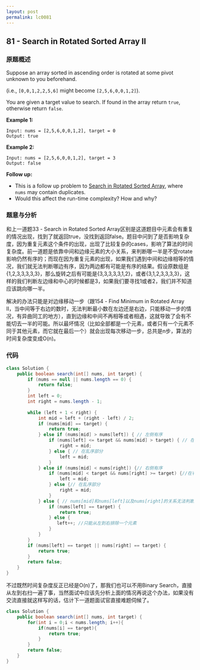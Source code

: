 ```yaml
---
layout: post
permalink: lc0081
---
```


## 81 - Search in Rotated Sorted Array II

### 原题概述

Suppose an array sorted in ascending order is rotated at some pivot unknown to you beforehand.

\(i.e., `[0,0,1,2,2,5,6]` might become `[2,5,6,0,0,1,2]`\).

You are given a target value to search. If found in the array return `true`, otherwise return `false`.

**Example 1:**

```text
Input: nums = [2,5,6,0,0,1,2], target = 0
Output: true
```

**Example 2:**

```text
Input: nums = [2,5,6,0,0,1,2], target = 3
Output: false
```

**Follow up:**

* This is a follow up problem to [Search in Rotated Sorted Array](https://leetcode.com/problems/search-in-rotated-sorted-array/description/), where `nums` may contain duplicates.
* Would this affect the run-time complexity? How and why?

### 题意与分析

和上一道题33 - Search in Rotated Sorted Array区别是这道题目中元素会有重复的情况出现，找到了就返回true，没找到返回false。题目中问到了是否影响复杂度，因为重复元素这个条件的出现，出现了比较复杂的cases，影响了算法的时间复杂度。前一道题是依靠中间和边缘元素的大小关系，来判断哪一半是不受rotate影响仍然有序的；而现在因为重复元素的出现，如果我们遇到中间和边缘相等的情况，我们就无法判断哪边有序，因为两边都有可能是有序的结果。假设原数组是{1,2,3,3,3,3,3}，那么旋转之后有可能是{3,3,3,3,3,1,2}，或者{3,1,2,3,3,3,3}，这样的我们判断左边缘和中心的时候都是3，如果我们要寻找1或者2，我们并不知道应该跳向哪一半。

解决的办法只能是对边缘移动一步（跟154 - Find Minimum in Rotated Array II，当中间等于右边的数时，无法判断最小数在左边还是右边，只能移动一步的情况，有异曲同工的地方），直到边缘和中间不再相等或者相遇，这就导致了会有不能切去一半的可能。所以最坏情况（比如全部都是一个元素，或者只有一个元素不同于其他元素，而它就在最后一个）就会出现每次移动一步，总共是n步，算法的时间复杂度变成O\(n\)。

### 代码

```java
class Solution {
    public boolean search(int[] nums, int target) {
        if (nums == null || nums.length == 0) {
            return false;
        }
        int left = 0;
        int right = nums.length - 1;
        
        while (left + 1 < right) {
            int mid = left + (right - left) / 2;
            if (nums[mid] == target) {
                return true;
            } else if (nums[mid] > nums[left]) { // 左侧有序
                if (nums[left] <= target && nums[mid] > target) { // 在有序部分
                    right = mid;
                } else { // 在乱序部分
                    left = mid;
                }
            } else if (nums[mid] < nums[right]) {// 右侧有序
                if (nums[mid] < target && nums[right] >= target) {//在有序部分
                    left = mid;
                } else {// 在乱序部分
                    right = mid;
                }
            } else { // nums[mid]和nums[left]以及nums[right]的关系无法判断大小
                if (nums[left] == target) {
                    return true;
                } else {
                   left++; //只能从左到右排除一个元素
                }                
            }
        }
        if (nums[left] == target || nums[right] == target) {
            return true;
        }
        return false;
    }
}
```

不过既然时间复杂度反正已经是O\(n\)了，那我们也可以不用Binary Search，直接从左到右扫一遍了事，当然面试中应该先分析上面的情况再说这个办法，如果没有交流直接就这样写的话，估计下一道题面试官直接难题伺候了。

```java
class Solution {
    public boolean search(int[] nums, int target) {
        for(int i = 0;i < nums.length; i++){
            if(nums[i] == target){
                return true;
            }
        }
        return false;
    }
}
```
